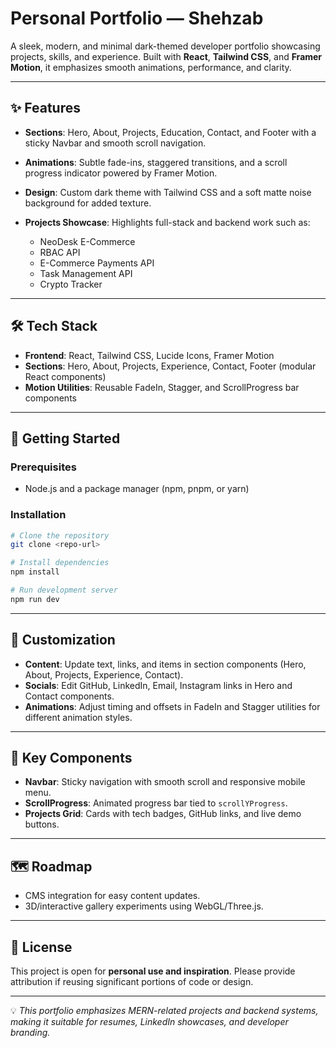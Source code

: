 # Personal Portfolio — Shehzab

A sleek, modern, and minimal dark-themed developer portfolio showcasing projects, skills, and experience. Built with **React**, **Tailwind CSS**, and **Framer Motion**, it emphasizes smooth animations, performance, and clarity.

---

## ✨ Features

* **Sections**: Hero, About, Projects, Education, Contact, and Footer with a sticky Navbar and smooth scroll navigation.
* **Animations**: Subtle fade-ins, staggered transitions, and a scroll progress indicator powered by Framer Motion.
* **Design**: Custom dark theme with Tailwind CSS and a soft matte noise background for added texture.
* **Projects Showcase**: Highlights full-stack and backend work such as:

  * NeoDesk E-Commerce
  * RBAC API
  * E-Commerce Payments API
  * Task Management API
  * Crypto Tracker

---

## 🛠️ Tech Stack

* **Frontend**: React, Tailwind CSS, Lucide Icons, Framer Motion
* **Sections**: Hero, About, Projects, Experience, Contact, Footer (modular React components)
* **Motion Utilities**: Reusable FadeIn, Stagger, and ScrollProgress bar components

---

## 🚀 Getting Started

### Prerequisites

* Node.js and a package manager (npm, pnpm, or yarn)

### Installation

```bash
# Clone the repository  
git clone <repo-url>  

# Install dependencies  
npm install  

# Run development server  
npm run dev  
```

---

## 🎨 Customization

* **Content**: Update text, links, and items in section components (Hero, About, Projects, Experience, Contact).
* **Socials**: Edit GitHub, LinkedIn, Email, Instagram links in Hero and Contact components.
* **Animations**: Adjust timing and offsets in FadeIn and Stagger utilities for different animation styles.

---

## 🔑 Key Components

* **Navbar**: Sticky navigation with smooth scroll and responsive mobile menu.
* **ScrollProgress**: Animated progress bar tied to `scrollYProgress`.
* **Projects Grid**: Cards with tech badges, GitHub links, and live demo buttons.

---

## 🗺️ Roadmap

* CMS integration for easy content updates.
* 3D/interactive gallery experiments using WebGL/Three.js.

---

## 📜 License

This project is open for **personal use and inspiration**. Please provide attribution if reusing significant portions of code or design.

---

💡 *This portfolio emphasizes MERN-related projects and backend systems, making it suitable for resumes, LinkedIn showcases, and developer branding.*
